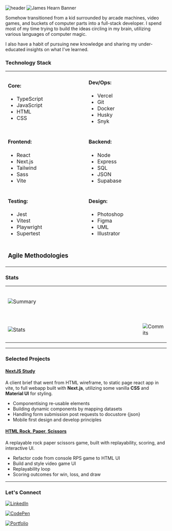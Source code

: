 ![header](https://capsule-render.vercel.app/api?type=venom&color=00ff84&height=150&section=header&text=JAMES%20HEARN&fontColor=b2fd9d&fontSize=0)
![James Hearn Banner](./svgs/tests.svg)

Somehow transitioned from a kid surrounded by arcade machines, video games, and buckets of computer parts into a full-stack developer. I spend most of my time trying to build the ideas circling in my brain, utilizing various languages of computer magic.

I also have a habit of pursuing new knowledge and sharing my under-educated insights on what I've learned.

<h3>Technology Stack</h3>
<table style="width: 100%;">
  <tr>
    <td style="width: 50rem";">
      <h4>Core:</h4>
      <ul>
        <li>TypeScript</li>
        <li>JavaScript</li>
        <li>HTML</li>
        <li>CSS</li>
      </ul>
    </td>
    <td style="width: 50rem";">
      <h4>Dev/Ops:</h4>
      <ul>
        <li>Vercel</li>
        <li>Git</li>
        <li>Docker</li>
        <li>Husky</li>
        <li>Snyk</li>
      </ul>
    </td>
  </tr>
  <tr>
    <td style="width: 50rem";">
      <h4>Frontend:</h4>
      <ul>
        <li>React</li>
        <li>Next.js</li>
        <li>Tailwind</li>
        <li>Sass</li>
        <li>Vite</li>
      </ul>
    </td>
    <td style="width: 50rem";">
      <h4>Backend:</h4>
      <ul>
        <li>Node</li>
        <li>Express</li>
        <li>SQL</li>
        <li>JSON</li>
        <li>Supabase</li>
      </ul>
    </td>
  </tr>
  <tr>
    <td style="width: 50rem";">
      <h4>Testing:</h4>
      <ul>
        <li>Jest</li>
        <li>Vitest</li>
        <li>Playwright</li>
        <li>Supertest</li>
      </ul>
    </td>
    <td style="width: 50rem";">
      <h4>Design:</h4>
      <ul>
        <li>Photoshop</li>
        <li>Figma</li>
        <li>UML</li>
        <li>Illustrator</li>
      </ul>
    </td>
  </tr>
  <tr>
    <td colspan="2">
      <h3>Agile Methodologies</h3>
    </td>
  </tr>
</table>



### Stats

<table width="100%">
  <tr>
    <td width="100%">

&nbsp; <br> ![Summary](http://github-profile-summary-cards.vercel.app/api/cards/profile-details?username=moose-hub&theme=dark)

</td>
</tr>
  <tr>
    <td width="50%">

&nbsp; <br> ![Stats](http://github-profile-summary-cards.vercel.app/api/cards/stats?username=moose-hub&theme=dark)

  </td>
  <td width="50%">

&nbsp; <br> ![Commits](http://github-profile-summary-cards.vercel.app/api/cards/productive-time?username=moose-hub&theme=dark&utcOffset=8)

  </td>
  </tr>

</table>

---

### Selected Projects

#### [NextJS Study](https://github.com/moose-hub/nextJSStudy)

A client brief that went from HTML wireframe, to static page react app in vite, to full webapp built with **Next.js**, utilizing some vanilla **CSS** and **Material UI** for styling.

- Componentising re-usable elements
- Building dynamic components by mapping datasets
- Handling form submission post requests to docustore {json}
- Mobile first design and develop principles

#### [HTML Rock, Paper, Scissors](https://github.com/moose-hub/html-RPS)

A replayable rock paper scissors game, built with replayability, scoring, and interactive UI.

- Refactor code from console RPS game to HTML UI
- Build and style video game UI
- Replayability loop
- Scoring outcomes for win, loss, and draw

---

### Let's Connect

[![LinkedIn](https://img.shields.io/badge/LinkedIn-James_Hearn-blue.svg)](https://www.linkedin.com/in/james-hearn-73769493/)

[![CodePen](https://img.shields.io/badge/CodePen-moose--hub-lightgrey.svg)](https://codepen.io/moose-hub/pens/showcase)

[![Portfolio](https://img.shields.io/badge/Portfolio-jhearn.dev-green.svg)](https://jhearn.dev)
